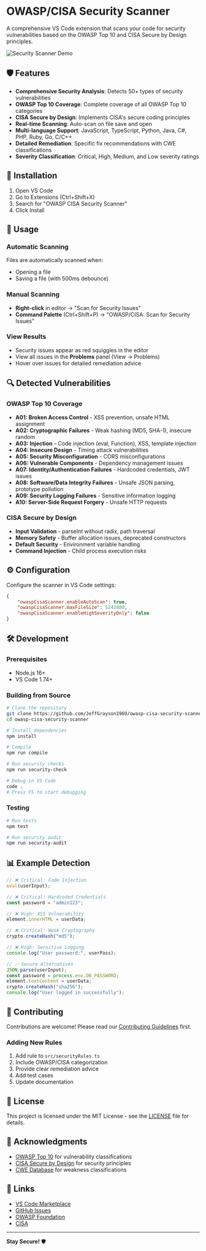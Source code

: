# OWASP/CISA Security Scanner

A comprehensive VS Code extension that scans your code for security vulnerabilities based on the OWASP Top 10 and CISA Secure by Design principles.

![Security Scanner Demo](https://via.placeholder.com/600x300/1f1f1f/ffffff?text=Security+Scanner+Demo)

## 🛡️ Features

- **Comprehensive Security Analysis**: Detects 50+ types of security vulnerabilities
- **OWASP Top 10 Coverage**: Complete coverage of all OWASP Top 10 categories
- **CISA Secure by Design**: Implements CISA's secure coding principles
- **Real-time Scanning**: Auto-scan on file save and open
- **Multi-language Support**: JavaScript, TypeScript, Python, Java, C#, PHP, Ruby, Go, C/C++
- **Detailed Remediation**: Specific fix recommendations with CWE classifications
- **Severity Classification**: Critical, High, Medium, and Low severity ratings

## 🚀 Installation

1. Open VS Code
2. Go to Extensions (Ctrl+Shift+X)
3. Search for "OWASP CISA Security Scanner"
4. Click Install

## 📖 Usage

### Automatic Scanning
Files are automatically scanned when:
- Opening a file
- Saving a file (with 500ms debounce)

### Manual Scanning
- **Right-click** in editor → "Scan for Security Issues"
- **Command Palette** (Ctrl+Shift+P) → "OWASP/CISA: Scan for Security Issues"

### View Results
- Security issues appear as red squiggles in the editor
- View all issues in the **Problems** panel (View → Problems)
- Hover over issues for detailed remediation advice

## 🔍 Detected Vulnerabilities

### OWASP Top 10 Coverage
- **A01: Broken Access Control** - XSS prevention, unsafe HTML assignment
- **A02: Cryptographic Failures** - Weak hashing (MD5, SHA-1), insecure random
- **A03: Injection** - Code injection (eval, Function), XSS, template injection
- **A04: Insecure Design** - Timing attack vulnerabilities
- **A05: Security Misconfiguration** - CORS misconfigurations
- **A06: Vulnerable Components** - Dependency management issues
- **A07: Identity/Authentication Failures** - Hardcoded credentials, JWT issues
- **A08: Software/Data Integrity Failures** - Unsafe JSON parsing, prototype pollution
- **A09: Security Logging Failures** - Sensitive information logging
- **A10: Server-Side Request Forgery** - Unsafe HTTP requests

### CISA Secure by Design
- **Input Validation** - parseInt without radix, path traversal
- **Memory Safety** - Buffer allocation issues, deprecated constructors
- **Default Security** - Environment variable handling
- **Command Injection** - Child process execution risks

## ⚙️ Configuration

Configure the scanner in VS Code settings:

```json
{
    "owaspCisaScanner.enableAutoScan": true,
    "owaspCisaScanner.maxFileSize": 5242880,
    "owaspCisaScanner.enableHighSeverityOnly": false
}
```

## 🛠️ Development

### Prerequisites
- Node.js 16+
- VS Code 1.74+

### Building from Source
```bash
# Clone the repository
git clone https://github.com/JeffGrayson1969/owasp-cisa-security-scanner.git
cd owasp-cisa-security-scanner

# Install dependencies
npm install

# Compile
npm run compile

# Run security checks
npm run security-check

# Debug in VS Code
code .
# Press F5 to start debugging
```

### Testing
```bash
# Run tests
npm test

# Run security audit
npm run security-audit
```

## 📊 Example Detection

```javascript
// ❌ Critical: Code Injection
eval(userInput);

// ❌ Critical: Hardcoded Credentials  
const password = "admin123";

// ❌ High: XSS Vulnerability
element.innerHTML = userData;

// ❌ Critical: Weak Cryptography
crypto.createHash("md5");

// ❌ High: Sensitive Logging
console.log("User password:", userPass);

// ✅ Secure Alternatives
JSON.parse(userInput);
const password = process.env.DB_PASSWORD;
element.textContent = userData;
crypto.createHash("sha256");
console.log("User logged in successfully");
```

## 🤝 Contributing

Contributions are welcome! Please read our [Contributing Guidelines](CONTRIBUTING.md) first.

### Adding New Rules
1. Add rule to `src/securityRules.ts`
2. Include OWASP/CISA categorization
3. Provide clear remediation advice
4. Add test cases
5. Update documentation

## 📄 License

This project is licensed under the MIT License - see the [LICENSE](LICENSE) file for details.

## 🙏 Acknowledgments

- [OWASP Top 10](https://owasp.org/www-project-top-ten/) for vulnerability classifications
- [CISA Secure by Design](https://www.cisa.gov/secure-by-design) for security principles
- [CWE Database](https://cwe.mitre.org/) for weakness classifications

## 🔗 Links

- [VS Code Marketplace](https://marketplace.visualstudio.com/)
- [GitHub Issues](https://github.com/JeffGrayson1969/owasp-cisa-security-scanner/issues)
- [OWASP Foundation](https://owasp.org/)
- [CISA](https://www.cisa.gov/)

---

**Stay Secure!** 🛡️